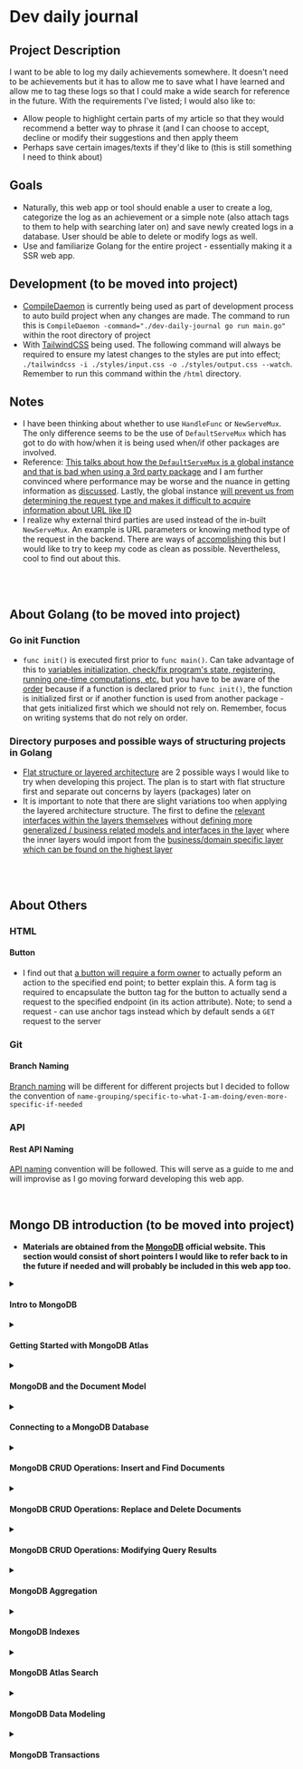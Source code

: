 # Dev daily journal
## Project Description
I want to be able to log my daily achievements somewhere. It doesn't need to be achievements but it has to allow me to save what I have learned and allow me to tag these logs so that I could make a wide search for reference in the future. With the requirements I've listed; I would also like to:
- Allow people to highlight certain parts of my article so that they would recommend a better way to phrase it (and I can choose to accept, decline or modify their suggestions and then apply theem
- Perhaps save certain images/texts if they'd like to (this is still something I need to think about)

## Goals
- Naturally, this web app or tool should enable a user to create a log, categorize the log as an achievement or a simple note (also attach tags to them to help with searching later on) and save newly created logs in a database. User should be able to delete or modify logs as well.
- Use and familiarize Golang for the entire project - essentially making it a SSR web app.

## Development (to be moved into project)
- [CompileDaemon](https://github.com/githubnemo/CompileDaemon) is currently being used as part of development process to auto build project when any changes are made. The command to run this is `CompileDaemon -command="./dev-daily-journal go run main.go"` within the root directory of project
- With [TailwindCSS](https://tailwindcss.com/) being used. The following command will always be required to ensure my latest changes to the styles are put into effect; `./tailwindcss -i ./styles/input.css -o ./styles/output.css --watch`. Remember to run this command within the `/html` directory. 

## Notes
- I have been thinking about whether to use `HandleFunc` or `NewServeMux`. The only difference seems to be the use of `DefaultServeMux` which has got to do with how/when it is being used when/if other packages are involved.
- Reference: [This talks about how the `DefaultServeMux` is a global instance and that is bad when using a 3rd party package](https://stackoverflow.com/questions/54678816/using-handlefunc-on-http-vs-mux) and I am further convinced where performance may be worse and the nuance in getting information as [discussed](https://stackoverflow.com/questions/30063442/when-to-use-golangs-default-mux-versus-doing-your-own). Lastly, the global instance [will prevent us from determining the request type and makes it difficult to acquire information about URL like ID](https://perennialsky.medium.com/understand-handle-handler-and-handlefunc-in-go-e2c3c9ecef03)
- I realize why external third parties are used instead of the in-built `NewServeMux`. An example is URL parameters or knowing method type of the request in the backend. There are ways of [accomplishing](https://stackoverflow.com/questions/29211241/go-url-parameters-mapping) this but I would like to try to keep my code as clean as possible. Nevertheless, cool to find out about this.

<br/><br/>

## About Golang (to be moved into project)
### Go init Function
- `func init()` is executed first prior to `func main()`. Can take advantage of this to [variables initialization, check/fix program's state, registering, running one-time computations, etc.](https://medium.com/golangspec/init-functions-in-go-eac191b3860a) but you have to be aware of the [order](https://tutorialedge.net/golang/the-go-init-function/) because if a function is declared prior to `func init()`, the function is initialized first or if another function is used from another package - that gets initialized first which we should not rely on. Remember, focus on writing systems that do not rely on order.

### Directory purposes and possible ways of structuring projects in Golang
- [Flat structure or layered architecture](https://blog.logrocket.com/flat-structure-vs-layered-architecture-structuring-your-go-app/) are 2 possible ways I would like to try when developing this project. The plan is to start with flat structure first and separate out concerns by layers (packages) later on
- It is important to note that there are slight variations too when applying the layered architecture structure. The first to define the [relevant interfaces within the layers themselves](https://dev.to/codypotter/layered-architectures-in-go-3cg8) without [defining more generalized / business related models and interfaces in the layer](https://www.gobeyond.dev/packages-as-layers/) where the inner layers would import from the [business/domain specific layer which can be found on the highest layer](https://github.com/benbjohnson/wtf)

<br/><br/>

## About Others
### HTML
#### Button
- I find out that [a button will require a form owner](https://developer.mozilla.org/en-US/docs/Web/HTML/Element/button) to actually peform an action to the specified end point; to better explain this. A form tag is required to encapsulate the button tag for the button to actually send a request to the specified endpoint (in its action attribute). Note; to send a request - can use anchor tags instead which by default sends a `GET` request to the server

### Git
#### Branch Naming
 [Branch naming](https://stackoverflow.com/questions/273695/what-are-some-examples-of-commonly-used-practices-for-naming-git-branches) will be different for different projects but I decided to follow the convention of `name-grouping/specific-to-what-I-am-doing/even-more-specific-if-needed`

 ### API
 #### Rest API Naming
 [API naming](https://stackoverflow.blog/2020/03/02/best-practices-for-rest-api-design/) convention will be followed. This will serve as a guide to me and will improvise as I go moving forward developing this web app.

<br/><b/>

## Mongo DB introduction (to be moved into project)
- Materials are obtained from the [MongoDB](https://learn.mongodb.com/learning-paths/introduction-to-mongodb) official website. This section would consist of short pointers I would like to refer back to in the future if needed and will probably be included in this web app too.

<details><summary><h4>Intro to MongoDB</h4></summary>
<ul>
  <li>Notable keywords; CRUD with MongoDB, search experience, aggregation, indexing, data modeling and transactions</li>
  <li>All exercises are done via IDE on MongoDB course (which is connected to an Atlas cluster)</li>
</ul>
</details>

<details><summary><h4>Getting Started with MongoDB Atlas</h4></summary>
  <ol>
    <li><details><summary><h4>Introduction to MongoDB - Developer Data Platform</h4></summary>
      <ul>
        <li>Database as a serivce (DBaaS) - do not need to configure or manage database but Atlas would do this for us</li>
        <li>Replica Set: data is stored in more than one server (a group of server that holds data). Redundancy and availability</li>
        <li>Type of instances: Clusters (Shared & Dedicated) - serveral mongo servers working  together</li>
        <li>Type of instances: Serverless - charge based on usage and will scale depending  on needs</li>
        <li>Has data API, graphQL API and triggers to enable event driven architecture</li>
      </ul>
    </details></li>
    <li><details>
    <summary><h4>Creating and deploying at Atlas cluster</h4></summary>
      <ul>
        <li>Organizations - define and manager userss and teams</li>
        <li>Projects - create separate projects for development, testing and production</li>
        <li>Add database user for SSH purposes</li>
        <li>Remember add own IP address (or any other) so that MongoDB Atlas doesn't block as it blocks everything but anything within Atlas themselves</li>
        <li>Data explorer can be used to visualize existing data in clusters</li>
      </ul>
    </details></li>
  </ol>
</details>

<details><summary><h4>MongoDB and the Document Model</h4></summary>
  <ol>
    <li><details><summary><h4>MongoDB database</h4></summary>
      <ul>
        <li>MongoDB stored as documents similar to JSON - able to use one format for any applicaitons</li>
        <li>Document - basic unit of data in MongoDB</li>
        <li>Collection - set of documents (structure may not be the same within collection since a document has flexible schema)</li>
        <li>Database - set of collections</li>
        <li>Atlas offers full text search and data visualization</li>
     </ul>
    </details></li>
    <li><details><summary><h4>MongoDB Document Model</h4></summary>
      <ul>
        <li>Documents displayed in JSON and stored in BSON (extension of JSON but in binary which supports multiple different data types) on database.</li>
        <li>Every document requires <code>_id</code> field, if document doesn't have one - MongoDB auto generates ObjectId to represent <code>_id</code> field</li>
        <li>Collections can have different documents schemas in it (because schema is flexbile as it supports polymorphic documents).</li>
        <li>To have more control over database, can have optional schema validation in placed. This can be used to constraint structure of documents.</li> 
       </ul>
    </details></li>
    <li><details><summary><h4>Managing Databases, Collections, and Documents in Atlas Data Explorer</h4></summary>
      <ul>
        <li>Atlas Data Explorer - can create collections or databases and insert documents into databases as required</li>
        <li>Atlas UI - useful for testing purposes</li>
       </ul>
    </details></li>
  </ol>
</details>

<details><summary><h4>Connecting to a MongoDB Database</h4></summary>
  <ol>
    <li><details><summary><h4>Using MongoDB connection strings</h4></summary>
      <ul>
        <li>Connection strings allows us to connect to cluster and work with data. It describes host that we will be using and the options for connecting to MongoDB database</li>
        <li>Connecting string can be used to connect from mongo shell, mongo compass or to any other app</li>
        <li>There exists two formats of connecting string - standard format and DNS seed list format</li>
        <li>Standard format used to connect to standalone clusters, replica sets or sharded clusters</li>
        <li>DNS seed list format provides a DNS server list to connection string. This provides flexibility of deployment and can change servers in rotation without reconfiguring clients.</li>
        <li>Connection string consists of username and password (created database users that have access to database), host and optional port number to database and lastly, additional options</li>
     </ul>
    </details></li>
    <li><details><summary><h4>Connecting to a MongoDB Atlas Cluster with the Shell</h4></summary>
      <ul>
        <li>Will require mongosh to connect into our cluster locally via CLI with provided connection string</li>
        <li>mongosh is a Node.js REPL environment and will enable us to utilize JavaScript languages within the shell</li>
     </ul>
    </details></li>
    <li><details><summary><h4>Connecting to a MongoDB Atlas Cluster with MongoDB Compass</h4></summary>
      <ul>
        <li>GUI to allow us to query and analyze data in cluster</li>
        <li>Enable us to acquire statistical summary of databases existing in cluster</li>
     </ul>
    </details></li>
    <li><details><summary><h4>Connecting to a MongoDB Atlas Cluster from an Application</h4></summary>
      <ul>
        <li>MongoDB drivers allow us to connect database to application using programming language of our choice with provided connection string</li>
        <li>MongoDB documentation to use for configuration and setting up connection to MongoDB database</li>
     </ul>
    </details></li>
    <li><details><summary><h4>Troubleshooting MongoDB Atlas connection errors</h4></summary>
      <ul>
        <li>Network access errors - can be due to not adding IP address for network access</li>
        <li>User authentication errors - can be due to not including password</li>
     </ul>
    </details></li>
  </ol>
</details>

<details><summary><h4>MongoDB CRUD Operations: Insert and Find Documents</h4></summary>
  <ol>
    <li><details><summary><h4>Inserting documents in a MongoDB Collection</h4></summary>
      <ul>
        <li><code>insertOne()</code> and <code>insertMany()</code> are the relevant code to insert documents.</li>
        <li>Note that with the use of <code>insertOne()</code>, if the collection targeted for document insertion does not exist. It will create the collection automatically. This is worth noting as it causes collections to be created unnecessarily.</li>
     </ul>
    </details></li>
    <li><details><summary><h4>Finding documents in a MongoDB Collection</h4></summary>
      <ul>
        <li><code>use database-name</code> will allow us to utilize the database has the relevant collections included. Next, <code>db.collection-name.find()</code> will return documents that can be found in the collection-name inputted.</li>
        <li>To specify what fields/values a document should have - <code>db.collection-name.find({ field-name: value })</code> can be used. This ensures that we want a specific key/field name to contain a specific value</li>
        <li>To target multiple value for a key/field name - <code>db.collection-name.find({ field-name: { $in: [value-one, value-two] } })</code> can be considered where the values we are looking for can be value-one or value-two.</li>
      </ul>
    </details></li>
    <li><details><summary><h4>Finding documents in a MongoDB by using Comparison Operators</h4></summary>
      <ul>
        <li>Examples of comparison operators can be as such <code>$gt</code>, <code>$lt</code>, <code>$gte</code> and <code>$lte</code></li>
        <li>An example of utilizing a comparison operator is <code>db.collection-name.find({ field-name: { $gt: 50 } })</code></li>. Note that in this case <code>field-name</code> could just be a field-name specifically or object.field-name (object is the sub document within a document) - depending on the structure of the document.
        <li>Note that if there is an array of items and even if one item fulfills the comparison operator or condition - the document is retrieved along with the entire array of items (even ones that do not fulfill the condition)</li>
        <li>Those are not the only comparison operator that exists.</li>
      </ul>
    </details></li>
    <li><details><summary><h4>Querying on Array Elements in MongoDB</h4></summary>
      <ul>
        <li>Notice the difference between the two queries. <code>db.collection-name.find({field-name: value})</code> and <code>db.collection-name.find({field-name: {$elemMatch: {$eq: value}}})</code>. The first will return any item with the field that has the scalar value (value does not need to be in an array). The second will return a items with the matching values found in an array for the specified field. The difference is that the second will require values to be in an array.</li>
        <li>Can use <code>$elemMatch</code> to also acquire items that meet the query criteria included. Example, <code>db.collection-name.findOne({sub-document-name: {$elemMatch: {field-name: value, another-field-name: {$lt : value}, other-field-name: {$gte : another value}}}})</code>. This example will provided us with one item that meets the three queries/conditions listed for three separate fields.</li>
      </ul>
    </details></li>
    <li><details><summary><h4>Finding Documents by Using Logical Operators</h4></summary>
      <ul>
        <li>The two logical operators will be $and & $or operators. Example, <code>db.collection-name.find({$and: [{field-name: value}, {another-field-name: {$gte: greater-value}}]})</code>. This can also be accomplished implicitly via <code>db.collection-name.find({field-name: value, another-field-name: {$gte: greater-value}})</code>.</li>
        <li>The $or operator is exactly the same syntax. You can also combine a single query with multiple $or and $and operator together. Note that explicit $and is required first when intention is to have two same $or being used together as the first $or operator will override the subsequent operator as it defies the JSON object structure with all keys required to be unique.</li>
        <li>Example for better visualization 
          <pre><code>
          db.routes.find({
            $and: [
                { $or: [{ dst_airport: "SEA" }, { src_airport: "SEA" }] },
                { $or: [{ "airline.name": "American Airlines" }, { airplane: 320 }] },
              ]
            })
         </code></pre>
        </li>
        <li>Example from assignment to access a sub document with a comparison operator within it - <code>db.sales.find({ couponUsed: true,  purchaseMethod: "Online", "customer.age": { $lte: 25 } })</code></li>
        <li>
          <b>Note.</b> If there are sub documents present, and you are looking to check that the sub-documents has a specific value with the specified field - use the dot notation method to do this. There is a big difference between both code blocks included below
          <pre><code>
          db.sales.find({
            $or: [{ items: {name: "notepad", tags: "school"}}]
          })
          </pre></code>
          <pre><code>
          db.sales.find({
            $or: [{ "items.name": "pens" }, { "items.tags": "writing" }],
          })
          </code></pre>
          The first is we have an <code>$or</code> comparison operator (which in this case isn't really neccessary anymore) to look for an items sub document to have that specific object (if any other items sub documents with object structure that differs from this - it will not meet the query's expression then and will not show up on results). The second in this case looks for <b>any</b> items sub document with either of the fields (checks if it exists) along with the value provided. If any is true, the document will show up regardless of the <a href="https://stackoverflow.com/questions/38129635/mongodb-accessing-subdocuments" target="_blank">object structure</a>.
        </li>
      </ul>
    </details></li>
  </ol>
</details>

<details><summary><h4>MongoDB CRUD Operations: Replace and Delete Documents</h4></summary>
  <ol>
    <li><details><summary><h4>Replacing a Document in MongoDB</h4></summary>
      <ul>
        <li>Using the <code>db.collection-name.replaceOne(filter, replacement, options)</code> will allow us to replace a document within a collection.</li>
        <li>In this case, <code>filter</code> would typically consist of a way to uniquely identify a document within the collection. Additionally, <code>replacement</code> would contain an updated version of the document (excluding its id field) to replace the existing document within our collection.</li>
      </ul>
    </details></li>
    <li><details><summary><h4>Updating a Document in MongoDB</h4></summary>
      <ul>
        <li>Commands to use - <code>updateOne(filter, update, options)</code> along with update operators - <code>$set</code> and <code>$push</code> along with <code>upsert</code> will be taught in this section which are used within the parameters of the <code>updateOne</code> method provided</li>
        <li><code>$set</code> operator can be used to add new fields or values to a document or replace existing fields with new values in a document</li>
        <li><code>$push</code> has the same capabilities as well and it also appends new item to an existing array value or if the array value does not exist in the first place, it creates an array with the new item to be added</li>
        <li>If the filter query filled does not provide any existing document within collection, we would use <code>upsert</code> to create a new document if that were to be the case. Upsert stands for update or insert and is included as an option object which is set to be true or false</li>
        <li>Some examples for better utilization of methods
          Look for specified id and set subscribers field to the value provided
          <pre><code>
          db.podcasts.updateOne(
            {_id: ObjectId("5e8f8f8f8f8f8f8f8f8f8f8")},
            {$set: {subscribers: 98562}}
          )
          </pre></code>
          Look for a document with the specified title value and set the topics value with the provided array. If it does not exist, insert a new document (purpose of upsert). You can also use <code>$inc</code> followed by the field and the value to incrementally increase the existing value by as well if required
          <pre><code>
          db.podcasts.updateOne(
            { title: "The Developer Hub" },
            { $set: { topics: ["databases", "MongoDB"] } },
            { upsert: true }
          )
          </pre></code>
          Add a new item to existing value array of hosts field
          <pre><code>
          db.podcasts.updateOne(
            { _id: ObjectId("5e8f8f8f8f8f8f8f8f8f8f8") },
            { $push: { hosts: "Nic Raboy" } }
          )
          </pre></code>
          To add multiple items to an array (if item does not exist - nothing will happen), you would require the <code>$each</code> command as shown below.
          <pre><code>
          db.birds.updateOne(
            { _id: ObjectId("6268471e613e55b82d7065d7") },
            {
              $push: {
                diet: { $each: ["newts", "opossum", "skunks", "squirrels"] },
              },
            }
          )
          </pre></code>
        </li>
      </ul>
    </details></li>
    <li><details><summary><h4>Updating a Document and acquiring updated version in MongoDB</h4></summary>
      <ul>
        <li>There is a difference between <code>findAndModify({query: {filter-object}, update: {updated-fields-object}, new: true})</code> and <code>updateOne()</code> methods. The first method is used to return document that has just been updated. The <code>new: true</code> ensures that we get an updated version of the document as a return with the first method.</li>
        <li>Typically, we would use <code>updateOne()</code> and <code>findOne()</code> to update a document and then look for the updated document. This does two round trips to and back from the server. This could also return the same document that could have already been outdated to begin with before returning a version that you thought is the most updated version.</li>
        <li>An example is as shown</li>
        <pre><code>
        db.podcasts.findAndModify({
          query: { _id: ObjectId("6261a92dfee1ff300dc80bf1") },
          update: { $inc: { subscribers: 1 } },
          new: true,})
        </pre></code>
        Note that you can also set <code>upsert: true</code> to insert a new document if no documents are acquired with the inputted filter query.
      </ul>
    </details></li>
    <li><details><summary><h4>Updating multiple documents in MongoDB</h4></summary>
      <ul>
        <li>Using <code>updatrMany({filter-object}, {updated-fields-object})</code> will allow the updates to occur for all documents that meet the filter criteria in the filter object</li>
        <li>This method does not guarantee all documents will be updated at the same time. This can be checked against the number of successful update counts against the matched count documents.</li>
        <li>Example is as shown. This code will update all documents with any of the values found in the array provided with the use of <code>$in</code> and then update any documents found with the specified date for the given field name.</li>
        <pre><code>
        db.birds.updateMany(
          {
            common_name: { $in: ["Blue Jay", "Grackle"]},
          },
          {
            $set: {last_seen: ISODate("2022-01-01")},
          }
        )
        </pre></code>
      </ul>
    </details></li>
    <li><details><summary><h4>Removing one or many documents in MongoDB</h4></summary>
      <ul>
        <li>You can choose to delete a document with <code>deleteOne({filter-object})</code> or many documents with <code>deleteMany({filter-object})</code></li>
        <li>Example is as shown to delete one document</li>
        <pre><code>
        db.birds.deleteOne({_id: ObjectId("35465")})
        </pre></code>
        <li>Example is as shown to delete multiple documents</li>
        <pre><code>
        db.birds.deleteMany({ sightings_count: { $lte: 10 } })
        </pre></code>
      </ul>
    </details></li>
  </ol>
</details>

<details><summary><h4>MongoDB CRUD Operations: Modifying Query Results</h4></summary>
  <ol>
    <li><details><summary><h4>Sorting and Limiting Query Results in MongoDB</h4></summary>
      <ul>
        <li><code>cursor</code> is a pointer to the result set of a query like <code>find</code>. The methods that comes with it would be <code>.sort({field-name: 1 or -1})</code> and <code>.limit(size-of-results)</code>. Note that these are chained on top of a query. In the sort method, 1 would sort results from smallest to largest alphabetically (Mongo sorts by capitalized letters first)</li>
        <li>Limiting number of results can improve performance of app.</li>
        <li>Example of utilizing limit and sort methods. To sort by most recent dates - use <code>-1</code> instead</li>
        <pre><code>
        db.companies
          .find({ category_code: "music" })
          .sort({ number_of_employees: -1})
          .limit(3)
        </pre></code>
        <li>An additional interesting example here as well which looks for any of the included names in provided array</li>
        <pre><code>
        db.sales
        .find({ "items.name": { $in: ["laptop", "backpack", "printer paper"] }, "storeLocation": "London", })
        .sort({ saleDate: -1, })
        .limit(3)
        </pre></code>
      </ul>
    </details></li>
    <li><details><summary><h4>Returning specific data from a query in MongoDB</h4></summary>
      <ul>
        <li>To limit specific fields from being acquired which will improve bandwidth performance. This is called projection.</li>
        <li>Can choose to include or exlucde fields (can't combine both exception for _id field). To include we have field values to be 1 while to exclude, we have other field names to be 0 instead.</li>
        <pre><code>
        // Return all restaurant inspections - business name and result fields only
        db.inspections.find(
          { sector: "Restaurant - 818" },
          { business_name: 1, result: 1, _id: 0 }
        )
        </pre></code>
        and even this - since we are excluding sub document fields
        <pre><code>
        // Return all inspections with result of "Pass" or "Warning" - exclude date and zip code
        db.inspections.find(
          { result: { $in: ["Pass", "Warning"] } },
          { date: 0, "address.zip": 0 }
        )
        </pre></code>
      </ul>
    </details></li>
    <li><details><summary><h4>Counting documents in a MongoDB Collection</h4></summary>
      <ul>
        <li>This can be done with the <code>countDocuments({query-to-count-specific-documents-object}, options)</code> method. </li>
        <pre><code>
        // Count number of trips over 120 minutes by subscribers
        db.trips.countDocuments({ tripduration: { $gt: 120 }, usertype: "Subscriber" })
        </pre></code>
      </ul>
    </details></li>
  </ol>
</details>

<details><summary><h4>MongoDB Aggregation</h4></summary>
  <ol>
    <li><details><summary><h4>Inroduction to MongoDB Aggregation</h4></summary>
      <ul>
        <li>Used to build multi stage query - a series of stages completed one at a time, in order. Within each stage, data can be filtered, sorted, grouped and transformed.</li>
        <li>The following can be used <code>.aggegate([{ $stage_name: {expression} }, { $second_stage_name: {expression} }])</code></li>
        <li>Stage is a single operation on data. Commonly used in stages - <code>$match</code> (for filtering), <code>$group</code> (group documents based on criteria) and <code>$sort</code> (put documents in specified order)</li>
        <li>Field references can be used to acquire and combine values from existing fields in the documents to create new ones if required</li>
        <li>Example as shown below</li>
        <pre><code>
        db.collection.aggregate([
            {
                $stage1: {
                    { expression1 },
                    { expression2 }...
                },
                $stage2: {
                    { expression1 }...
                }
            }
        ])
        </pre></code>
      </ul>
    </details></li>
    <li><details><summary><h4>Using $match and $group Stages in a MongoDB Aggregation Pipeline</h4></summary>
      <ul>
        <li>Most commonly used - <code>$match</code> and <code>$group</code>. Best to pplace <code>$match</code> as early as possibly in pipeline so that it can use indexes which helps with processing.</li>
        <li>An example of using <code>$group</code> would be <code>{ $group: {_id: expression, field-name: {accumulator: expression}} }</code></li>
        <pre><code>
        db.zips.aggregate([
          { $match: {state: "CA"} },
          { $group: {_id: "$city", totalZips: { $count : { }}} }
        ])
        </pre></code>
        <li>Additional example for reference. In this case, location is a sub document and coordinates is being used as a grouping key and  we count the number of sightings to acquire famous coordinates</li>
        <pre><code>
        db.sightings.aggregate([
          { $match: {species_common: 'Eastern Bluebird'} }, 
          { $group: {_id: '$location.coordinates', number_of_sightings: 
            { $count: {}} }
          }
        ])
        </pre></code>
      </ul>
    </details></li>
    <li><details><summary><h4>Using $sort and $limit Stages in a MongoDB Aggregation Pipeline</h4></summary>
      <ul>
        <li>Note that order of stages would change the results of aggregation.</li>
        <li>Example for reference</li>
        <pre><code>
        db.zips.aggregate([
          { $sort: {pop: -1} },
          { $limit:  5 }
        ])
        </pre></code>
      </ul>
    </details></li>
    <li><details><summary><h4>Using $project, $count and $set Stages in a MongoDB Aggregation Pipeline</h4></summary>
      <ul>
        <li><code>$project</code> determines output shape and usually last stage since we are formatting output. Can use to include and project fields with 1 or 0. We can even project a new field name too if required.</li>
        <li><code>$set</code> adds or modifies fields in the pipeline. Useful when we want to change existing fields or add new ones to be used in upcoming pipeline stages.</li> 
        <li><code>$count</code> returns total document count. </li>
        <li>Example for <code>$project</code> where a new field name - population is projected with an existing field value. If field name is not included, it would not be projected in results with the exception of _id field</li>
        <pre><code>
        { $project: {state:1, zip:1, population:"$pop", _id:0} }
        </pre></code>
        <li>Example for <code>$set</code> where a new field named place is created and subbed with values coming from two different fields in the existing document</li>
        <pre><code>
        { $set: {
          place: {$concat:["$city",",","$state"]},
          pop: 10000
          }
        }
        </pre></code>
        <li>Example for <code>$count</code> where we count the number of documents in collection and name the output field total_zips</li>
        <pre><code>
        {
          $count: "total_zips"
        }
        </pre></code>
      </ul>
    </details></li>
    <li><details><summary><h4>Using $out Stage in a MongoDB Aggregation Pipeline</h4></summary>
      <ul>
        <li><code>$out</code> has to be the last stage of the pipeline. Writes documents that are returned by an aggregation pipline into a collection. Will create a new collection if it does not exist.</li>
        <li><code>$out: {db: "db-name", coll: "collection-name"}</code>. Can also exclude db field, meaning document is created in the same database that data is being aggregated from currently.</li>
        <li>Note - if collection exists, the database will be overwritten with aggregated results.</li>
      </ul>
    </details></li>
  </ol>
</details>

<details><summary><h4>MongoDB Indexes</h4></summary>
  <ol>
    <li><details><summary><h4>Using MongoDB Indexes in Collections</h4></summary>
      <ul>
        <li>Stores small portion of data from the collection to help with search efficiency. It points to document identity so that it is faster to look up and update specified document</li>
        <li>It speeds up query searches, reduce disk I/O, reduce resources required to execute queries and also supports equality matches as well as range-based operations</li>
        <li>It helps MongoDB such that it wouldn't need to scan entire collection to check that it matches query criteria and preventing the need to sort results in memory</li>
        <li>Every collection will have an index by default (only has <code>_id</code> field). Each query should have its own index.</li>
        <li>Will need to update index data structure of document changes. Ensure that we only have indexes we need and remove unnucessary ones.</li>
        <li>Most commonly used - compound field and single field indexes. Index that perform on arrays are multi key indexes.</li>
      </ul>
    </details></li>
    <li><details><summary><h4>Creating Single Field Index in MongoDB</h4></summary>
      <ul>
        <li>Done with the <code>createIndex()</code> command. Index can also include uniqueness command to prevent insertion of documents with the specified field that should only contain unique values</li>
        <li>There is a way to determine if there are any indexes with the <code>getIndexes()</code> command and can also determine if a query has an index in placed with the <code>explain()</code> command</li>
        <li>Ensuring single field index specified has unique values for each document. Worth noting that if a query is over indexed, it can cause performance issue. Creating single field index with equality constraint</li>
        <li>Note that if index is not being used, you would see a <code>COLLSCAN</code> which indicates that MongoDB had to do a wide collection scan since no index has been created. An <code>IXSCAN</code> indicates an index is being used for specific query.</li>
        <pre><code>
          db.customers.createIndex({ email: 1 },{ unique:true })
        </pre></code>
        <li>To check that index created is working</li>
        <pre><code>
          db.accounts.explain().find(/* your query here */)
        </pre></code>
      </ul>
    </details></li>
    <li><details><summary><h4>Creating Multikey Index in MongoDB</h4></summary>
      <ul>
        <li>This applies to defining an index on an array field which is called a multikey index can index primitive values, sub documents or sub arraays of an array. It can also be a part of a compound field defined index.</li>
        <li>Limitation is that we can only have one array field per index.</li>
      </ul>
    </details></li>
    <li><details><summary><h4>Creating Compound Index in MongoDB</h4></summary>
      <ul>
        <li>Index on multiple fields. Note that if other queries contain even one of the field listed in the multi field index, it will utilize the multi field index created whether it may be prefix or not in a chain of queries.</li>
        <li>Note order matters and it is recommended that the order is as such - equality, range and then sort. This reduces in memory processing time. Meaning, the index created should be created in the order that matches query criteria. This would mean that the placement of fields is important in the index and it needs to be in sync with queries that will utilize the index that will be created.</li>
        <li>An example of ensuring that the order of field for the index created has to match the query criteria as shown below.</li>
        <pre><code>
        db.customers
          .find({ birthdate: {$gte:ISODate("1977-01-01")}, active:true })
          .sort({ birthdate:-1, name:1 })
        </pre></code>
        <li>This ensures that the active field exists first and is true and then sorts birthdate and followed by name</li>
        <pre<code>
        db.customers.createIndex({
          active:1, 
          birthdate:-1,
          name:1
        })
        <li>Ensuring that the query is fully covered ensures that no data is required to be fetched from in-memory or collection. This can be achieved by ensuring that only required fields are projected (as listed in the created index)</li>
        <pre><code>
        db.customers.explain()
        .find(
          { birthdate: {$gte:ISODate("1977-01-01")}, active:true },
          { name:1, birthdate:1, _id:0 })
        .sort({ birthdate:-1, name:1 })
        </pre></code>
      </ul>
    </details></li>
    <li><details><summary><h4>Deleting Indexes in MongoDB</h4></summary>
      <ul>
        <li>Deleting indexes that are no longer required will prevent redundant indexes from being used by a query. This will cause performance issues if not removed properly</li>
        <li>The use of <code>dropIndex()</code> and <code>dropIndexes()</code> will allow the removal of indexes. Note that if no index names are provided to the <code>dropIndexes()</code> method, all indexes will be dropped. Providing an array of index names will remove all indexes provided within that array</li>
      </ul>
    </details></li>
  </ol>
</details>

<details><summary><h4>MongoDB Atlas Search</h4></summary>
  <ol>
    <li><details><summary><h4>Using relevance based search and search Index MongoDB</h4></summary>
      <ul>
        <li>Relevance search is different from database search. It starts with search indexes which creates a reference for records to relevance-based search usage</li>
        <li>Database search is used by developers and system administrators to help make database queries more efficient. These are the components of a search index</li>
        <pre><code>
        {
          "analyzer": "lucene.standard",
          "searchAnalyzer": "lucene.standard",
          "mappings": {
            "dynamic": true
          }
        }
        </pre></code>
      </ul>
    </details></li>
    <li><details><summary><h4>Creating search Index with dynamic mapping in MongoDB</h4></summary>
      <ul>
        <li>Search index define how relevance based search should perform. Dynamic mapping would ensure all fields are indexed except for booleans, objectIds and timestamps</li>
        <li>If dynamic mapping is used, specific fields will not need to be specified for field mappings on Mongo Atlas UI</li>
        <li>It is also possible to dedicated weights to specific fields so that scoring would be properly distributed as expected</li>
        <li>An example of utilizing the newly created search index (dynamic field mapping) and searching for the relevance text of "search" across multiple fields for each document which we then assign relevance scoring acquired for each document based on the relevance text - 'notepad'</li>
        <pre><code>
        db.sales.aggregate([
          {
            $search: {
              index: 'sample_supplies-sales-dynamic',
              text: {
                query: 'notepad', path: { 'wildcard': '*' }
              } } },
          {
            $set: {
              score: { $meta: "searchScore" }
              }
          }
        ])
        </pre></code>
      </ul>
    </details></li>
    <li><details><summary><h4>Creating search Index with static field mapping in MongoDB</h4></summary>
      <ul>
        <li>Static indexing on specific fields makes query quicker, saves processing power and time since we only focus on specific fields to be indexed</li>
      </ul>
    </details></li>
    <li><details><summary><h4>Using $search and Compound Operators in MongoDB</h4></summary>
      <ul>
        <li>Using compound operator, can assign different weights to specific fields to ensure we acquire most important results</li>
        <li>Will need to create a $search stage first (which will be created in the aggregation stage via Mongo Atlas). Within the $search stage, we will have a $compound component where we specific the weight of each field with commands like <code>must</code>(field must have specific value), <code>must not</code>, <code>filter</code> and <code>should</code> (where we assign weights)</li>
        <li>Example of creating a $search stage within the aggregation stage where the text "field" must be found in the habitat fieldd and a weight of 5 is allocated to wingspam_cm values that are greate than 45 in any documents.</li>
        <pre><code>
        {
          "compound": {
            "must": [{
              "text": {
                "query": "field",
                "path": "habitat"
              }
            }],
            "should": [{
              "range": {
                "gte": 45,
                "path": "wingspan_cm",
                "score": {"constant": {"value": 5}}
              }
            }]
          }
        }
        </pre></code>
        <li>Note that <code>filter</code> will not affect $search stage</li>
        <li>Additional examples. This aggregation stage has a $search stage within it that filters out documents that does not have the query text Online" within the purchaseMethod field and it then assigns a constant weight to the items sub document name field that contains the query text notepad in it. Finally, we project specicfic fields to cover the query and project a new field called score and acquire the aggregated score for documents found or determined to be relevant</li>
        <pre></code>
        db.sales.aggregate([
          {
            $search: 
            {
              index: 'sample_supplies-sales-dynamic',
              "compound": 
              {
                "filter": [{
                    "text": {"query": "Online", "path": "purchaseMethod"}
                  }],
                "should": [{
                    "text": {
                      "query": "notepad",
                      "path": "items.name",
                      "score": { "constant": { "value": 5 } }
                    }]
              }
            }
          },
          {
            $project: { "items.name": 1, "purchaseMethod": 1, "score": {$meta: "searchScore"} }
          }
        ])
        </pre></code>
      </ul>
    </details></li>
    <li><details><summary><h4>Group search results by using facets in MongoDB</h4></summary>
      <ul>
        <li>Allows us to categorize or group search results. These can be found in the $searchMeta and it is located there because it indicates how results have been aggregated and outputted.</li>
        <li>We then categorize results or place them in "buckets" with the use of $facets</li>
      </ul>
    </li></details>
  </ol>
</details>

<details><summary><h4>MongoDB Data Modeling</h4></summary>
  <ol>
    <li><details><summary><h4>Introduction to Data Modeling MongoDB</h4></summary>
      <ul>
        <li>It is how data will be stored and how the data will be related to one and another</li>
        <li>Good data modeling will ensure cost is saved, queries efficiency and identifying/predicting frequent document data access</li>
        <li>Note that each document can be different since MongoDB ensures that documents are flexible (polymorphism)</li>
        <li>Embedding a document would mean that we're correlated two documents with one and another</li>
      </ul>
    </details></li>
    <li><details><summary><h4>Types of Data Relationships MongoDB</h4></summary>
      <ul>
        <li>One to one, one to many and many to many. To model relationships - we can reference or embed data models</li>
        <li>Note - data that is accessed together should be stored together. If data stored in multiple collections, database must scan through multiple different collections which increases cost</li>
        <li>Embedding is taking related data and insert into document while referencing is when we refer documents in another collection to our document.</li>
        <li>Example of embedding one to many would include information about other documents within an array for a single document</li>
        <li>Referencing would include object ids from documents that belong to a different collection</li>
      </ul>
    </details></li>
    <li><details><summary><h4>Modeling Data Relationships MongoDB</h4></summary>
      <ul>
        <li>Many ways to model a relationship for documents. Note how context may be lost when different approaches have been taken to implement the relationships between the documents</li>
      </ul>
    </details></li>
    <li><details><summary><h4>Embedding Data in Documents MongoDB</h4></summary>
      <ul>
        <li>Used for one to many and many to many relationships between documents. Useful because it makes use of data that are accessed together - should be stored together.</li>
        <li>Allow all data to be accessed in one place and allow dev to get and update a document in one query</li>
        <li>However, documents may grow too large causing latency and high memory usage. As documents are read in full to memory - which is detrimental to application performance</li>
        <li>To counter this, read more about schema anti pattern (avoid unbounded documents)</li>
      </ul>
    </details></li>
    <li><details><summary><h4>Referencing Data in Documents MongoDB</h4></summary>
      <ul>
        <li>Saving _id of another document (can be from the same collection or different) as a field value in a document</li>
      </ul>
    </details></li>
    <li><details><summary><h4>Scaling a Data Model MongoDB</h4></summary>
      <ul>
        <li>Ensuring scalability can achieve efficient query result times, memory usage, cpu usage and storage usage</li>
        <li>Avoid unbounded documents, think of how document may grow larger (example is embedding comments to a blog post and if comments continue to grow - so does the size of document - causing performance issue when writing/reading)</li>
      </ul>
    </details></li>
    <li><details><summary><h4>Using Atlas Tools for Schema Help MongoDB</h4></summary>
      <ul>
        <li>Take notes of schemma design patterns to follow. Avoid anti patterns like massive arrays, massive number of collections, bloated documents, unnecessary indexes, queries without indexes and data that is accessed together from multiple collections</li>
        <li>Data explorer and performance advisor can be used to identify these anti patterns</li>
      </ul>
    </details></li>
  </ol>
</details>

<details><summary><h4>MongoDB Transactions</h4></summary>
  <ol>
    <li><details><summary><h4>Introduction to ACID Transactions in MongoDB</h4></summary>
      <ul>
        <li>Group of database operations that will be completed as a unit or not at all</li>
        <li>Atomicity, consistency, isolation and durability</li>
        <li>Atomicity - all operations succeed or none at all and Consistency is changes made by operations are consistent with database constraints</li>
        <li>Isolations - multiple transactions occuring at once should not affect other occuring transactions and Durability - changes made should persist</li>
      </ul>
    </details></li>
    <li><details><summary><h4>ACID Transactions in MongoDB</h4></summary>
      <ul>
        <li>Determining single or multiple documents ACID transaction. In MongoDB, single documents are inherently ACID transaction</li>
        <li>Multi documents operations are inherently not atomic. Will require additional steps. Will need to ensure that it is a multi-document ACID transaction.</li>
        <li>Ensure understand requirements of app. MongoDB will 'lock' resources involved in a transaction which incrus cost. We will need to insure operations are wrapped in multi-document ACID transaction.</li>
      </ul>
    </details></li>
    <li><details><summary><h4>Using Transactions in MongoDB</h4></summary>
      <ul>
        <li>Determining single or multiple documents ACID transaction. In MongoDB, single documents are inherently ACID transaction</li>
        <li>Session is a group of database operations that are related to each other and should be run together</li>
        <li>Transaction has maximum runtime of less than one minute. Error like <code>MongoServerError: Transaction has been aborted</code> would mean that query would need to be run again</li>
        <li>An example of using a multi-document transaction to ensure it is an ACID transaction</li>
        <pre><code>
        const session = db.getMongo().startSession()
        session.startTransaction()
        const account = session.getDatabase('< add database name here>').getCollection('<add collection name here>')
        //Add database operations like .updateOne() here
        session.commitTransaction() // or session.abortTransaction() to abort and rollback transactions
        </pre></code>
      </ul>
    </details></li>
  </ol>
</details>
